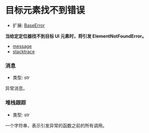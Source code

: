 # 目标元素找不到错误

- 扩展: [BaseError](./baseerror.md)

**当给定定位器找不到目标 UI 元素时，将引发 ElementNotFoundError。**

- [message](#message)
- [stacktrace](#stacktrace)


### 消息
- 类型: str

异常消息。


### 堆栈跟踪
- 类型: str

一个字符串，表示引发异常的函数之前的所有调用。